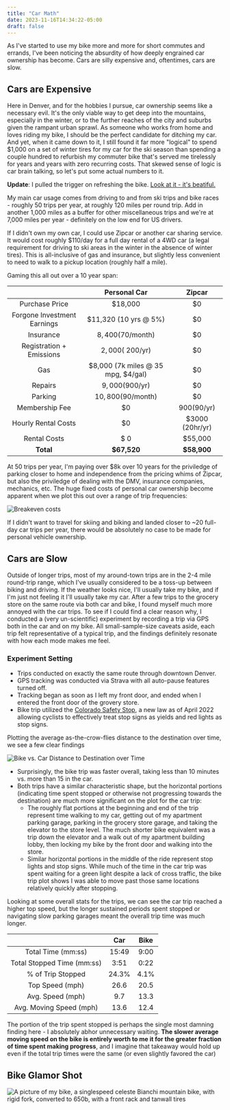 ```yaml
---
title: "Car Math"
date: 2023-11-16T14:34:22-05:00
draft: false
---
```


As I've started to use my bike more and more for short commutes and errands, I've been noticing the absurdity of how deeply engrained car ownership has become. Cars are silly expensive and, oftentimes, cars are slow.

## Cars are Expensive

Here in Denver, and for the hobbies I pursue, car ownership seems like a necessary evil. It's the only viable way to get deep into the mountains, especially in the winter, or to the further reaches of the city and suburbs given the rampant urban sprawl. As someone who works from home and loves riding my bike, I should be the perfect candidate for ditching my car. And yet, when it came down to it, I still found it far more "logical" to spend $1,000 on a set of winter tires for my car for the ski season than spending a couple hundred to refurbish my commuter bike that's served me tirelessly for years and years with zero recurring costs. That skewed sense of logic is car brain talking, so let's put some actual numbers to it.

**Update**: I pulled the trigger on refreshing the bike. [Look at it - it's beatiful.](#bike-glamor-shot)

My main car usage comes from driving to and from ski trips and bike races - roughly 50 trips per year, at roughly 120 miles per round trip. Add in another 1,000 miles as a buffer for other miscellaneous trips and we're at 7,000 miles per year - definitely on the low end for US drivers.

If I didn't own my own car, I could use Zipcar or another car sharing service. It would cost roughly $110/day for a full day rental of a 4WD car (a legal requirement for driving to ski areas in the winter in the absence of winter tires). This is all-inclusive of gas and insurance, but slightly less convenient to need to walk to a pickup location (roughly half a mile).

Gaming this all out over a 10 year span:

| | Personal Car | Zipcar |
| :---: | :---: | :---: |
| Purchase Price | $18,000 | $0 |
| Forgone Investment Earnings | $11,320 (10 yrs @ 5%) | $0 |
| Insurance | $8,400 ($70/month) | $0 |
| Registration + Emissions | $2,000 (~$200/yr) | $0 |
| Gas | $8,000 (7k miles @ 35 mpg, $4/gal) | $0 |
| Repairs | $9,000 ($900/yr) | $0 |
| Parking | $10,800 ($90/month) | $0 |
| Membership Fee | $0 | $900 ($90/yr) |
| Hourly Rental Costs | $0 | $3000 (20hr/yr) |
| Rental Costs | $ 0 | $55,000 |
| **Total** | **$67,520** | **$58,900** |

At 50 trips per year, I'm paying over $8k over 10 years for the priviledge of parking closer to home and independence from the pricing whims of Zipcar, but also the priviledge of dealing with the DMV, insurance companies, mechanics, etc. The huge fixed costs of personal car ownership become apparent when we plot this out over a range of trip frequencies:

![Breakeven costs](/img/breakeven_costs.png)

If I didn't want to travel for skiing and biking and landed closer to ~20 full-day car trips per year, there would be absolutely no case to be made for personal vehicle ownership.

## Cars are Slow

Outside of longer trips, most of my around-town trips are in the 2-4 mile round-trip range, which I've usually considered to be a toss-up between biking and driving. If the weather looks nice, I'll usually take my bike, and if I'm just not feeling it I'll usually take my car. After a few trips to the grocery store on the same route via both car and bike, I found myself much more annoyed with the car trips. To see if I could find a clear reason why, I conducted a (very un-scientific) experiment by recording a trip via GPS both in the car and on my bike. All small-sample-size caveats aside, each trip felt representative of a typical trip, and the findings definitely resonate with how each mode makes me feel.

### Experiment Setting
- Trips conducted on exactly the same route through downtown Denver.
- GPS tracking was conducted via Strava with all auto-pause features turned off.
- Tracking began as soon as I left my front door, and ended when I entered the front door of the grovery store.
- Bike trip utilized the [Colorado Safety Stop](https://denverbicyclelaw.com/colorado-bicycle-laws/safety-stop/), a new law as of April 2022 allowing cyclists to effectively treat stop signs as yields and red lights as stop signs.

Plotting the average as-the-crow-flies distance to the destination over time, we see a few clear findings

![Bike vs. Car Distance to Destination over Time](/img/distance_over_time.png)

- Surprisingly, the bike trip was faster overall, taking less than 10 minutes vs. more than 15 in the car.
- Both trips have a similar characteristic shape, but the horizontal portions (indicating time spent stopped or otherwise not progressing towards the destination) are much more significant on the plot for the car trip:
    - The roughly flat portions at the beginning and end of the trip represent time walking to my car, getting out of my apartment parking garage, parking in the grocery store garage, and taking the elevator to the store level. The much shorter bike equivalent was a trip down the elevator and a walk out of my apartment building lobby, then locking my bike by the front door and walking into the store.
    - Similar horizontal portions in the middle of the ride represent stop lights and stop signs. While much of the time in the car trip was spent waiting for a green light despite a lack of cross traffic, the bike trip plot shows I was able to move past those same locations relatively quickly after stopping. 

Looking at some overall stats for the trips, we can see the car trip reached a higher top speed, but the longer sustained periods spent stopped or navigating slow parking garages meant the overall trip time was much longer. 

| | Car | Bike |
| :---: | :---: | :---: |
| Total Time (mm:ss) | 15:49 | 9:00 |
| Total Stopped Time (mm:ss) | 3:51 | 0:22 |
| % of Trip Stopped          | 24.3% | 4.1% |
| Top Speed (mph)            | 26.6 | 20.5 |
| Avg. Speed (mph)           | 9.7 | 13.3 |
| Avg. Moving Speed (mph)    | 13.6 | 12.4 |

The portion of the trip spent stopped is perhaps the single most damning finding here - I absolutely abhor unnecessary waiting. __The slower average moving speed on the bike is entirely worth to me it for the greater fraction of time spent making progress__, and I imagine that takeaway would hold up even if the total trip times were the same (or even slightly favored the car)

## Bike Glamor Shot
![A picture of my bike, a singlespeed celeste Bianchi mountain bike, with rigid fork, converted to 650b, with a front rack and tanwall tires](/img/bike.png)
